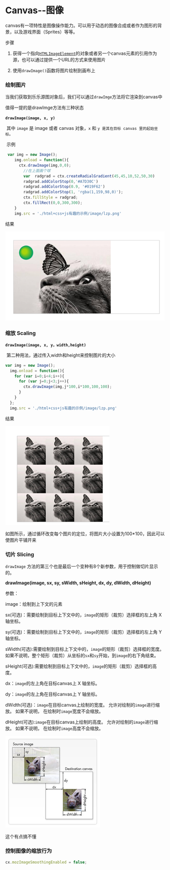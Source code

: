 # Canvas--图像

canvas有一项特性是图像操作能力。可以用于动态的图像合成或者作为图形的背景，以及游戏界面（Sprites）等等。

步骤

1. 获得一个指向[`HTMLImageElement`](https://developer.mozilla.org/zh-CN/docs/Web/API/HTMLImageElement)的对象或者另一个canvas元素的引用作为源，也可以通过提供一个URL的方式来使用图片

2. 使用`drawImage()`函数将图片绘制到画布上

   

### 绘制图片

当我们获取到乐乐源图对象后，我们可以通过`drawImge`方法将它渲染到canvas中

值得一提的是drawImge方法有三种状态

**`drawImage(image, x, y)`**

​	其中 `image` 是 image 或者 canvas 对象，`x` 和 `y 是其在目标 canvas 里的起始坐标。`

​	示例

```javascript
 var img = new Image();
    img.onload = function(){
      ctx.drawImage(img,0,0);
        //在上面画个球
        var  radgrad = ctx.createRadialGradient(45,45,10,52,50,30)
        radgrad.addColorStop(0,'#A7D30C')
        radgrad.addColorStop(0.9, '#019F62')
        radgrad.addColorStop(1, 'rgba(1,159,98,0)');
        ctx.fillStyle = radgrad;
        ctx.fillRect(0,0,300,300);
    }
    img.src = './html+css+js有趣的示例/image/lzp.png'
```

结果

![image-20191207174915338](Canvas--图像/image-20191207174915338.png)

### 缩放 Scaling

**`drawImage(image, x, y，width,height)`**

​	第二种用法，通过传入width和height来控制图片的大小

```javascript
var img = new Image();
  img.onload = function(){
    for (var i=0;i<4;i++){
      for (var j=0;j<3;j++){
        ctx.drawImage(img,j*100,i*100,100,100);
      }
    }
  };
  img.src = './html+css+js有趣的示例/image/lzp.png'
```

结果

![image-20191217105116058](Canvas--图像/image-20191217105116058.png)

 如图所示，通过循环改变每个图片的定位，将图片大小设置为100*100，因此可以使图片平铺开来



### 切片 Slicing

`drawImage` 方法的第三个也是最后一个变种有8个新参数，用于控制做切片显示的。

**drawImage(image, sx, sy, sWidth, sHeight, dx, dy, dWidth, dHeight)**

参数：

image：绘制到上下文的元素

sx(可选)：需要绘制到目标上下文中的，`image`的矩形（裁剪）选择框的左上角 X 轴坐标。

sy(可选)：需要绘制到目标上下文中的，`image`的矩形（裁剪）选择框的左上角 Y 轴坐标。

sWidth(可选):需要绘制到目标上下文中的，`image`的矩形（裁剪）选择框的宽度。如果不说明，整个矩形（裁剪）从坐标的`sx`和`sy`开始，到`image`的右下角结束。

sHeight(可选):需要绘制到目标上下文中的，`image`的矩形（裁剪）选择框的高度。

dx：`image`的左上角在目标canvas上 X 轴坐标。

dy：`image`的左上角在目标canvas上 Y 轴坐标。

dWidth(可选)：`image`在目标canvas上绘制的宽度。 允许对绘制的`image`进行缩放。 如果不说明， 在绘制时`image`宽度不会缩放。

dHeight(可选):`image`在目标canvas上绘制的高度。 允许对绘制的`image`进行缩放。 如果不说明， 在绘制时`image`高度不会缩放。

![](Canvas--图像/Canvas_drawimage.jpg)



这个有点搞不懂



### 控制图像的缩放行为

```javascript
cx.mozImageSmoothingEnabled = false;
```

